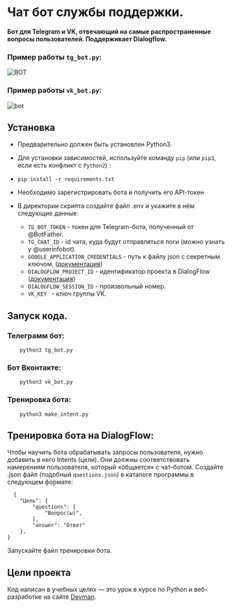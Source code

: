 # Чат бот службы поддержки.

**Бот для Telegram и VK, отвечающий на самые распространенные вопросы пользователей.
Поддерживает Dialogflow.**

### Пример работы `tg_bot.py`:

![ВОТ](https://dvmn.org/filer/canonical/1569214094/323/)

### Пример работы `vk_bot.py`:

![bot](https://dvmn.org/filer/canonical/1569214089/322/)

## Установка
- Предварительно должен быть установлен Python3.
- Для установки зависимостей, используйте команду `pip` (или `pip3`, если 
есть конфликт с `Python2`) :
 
- ```pip install -r requirements.txt```


- Необходимо зарегистрировать бота и получить его API-токен
- В директории скрипта создайте файл .env и укажите в нём следующие данные:
 
    -  `TG_BOT_TOKEN` - токен для Telegram-бота, полученный от @BotFather.
    - `TG_CHAT_ID` -  id чата, куда будут отправляться логи (можно узнать у @userinfobot).
    - `GOOGLE_APPLICATION_CREDENTIALS` - путь к файлу json с секретным ключом, ([документация](https://cloud.google.com/docs/authentication/client-libraries))
    - `DIALOGFLOW_PROJECT_ID` - идентификатор проекта в DialogFlow ([документация](https://cloud.google.com/dialogflow/es/docs/quick/setup))
    - `DIALOGFLOW_SESSION_ID` - произвольный номер.
    - `VK_KEY ` - ключ группы VK.
 



## Запуск кода.

### Телеграмм бот:
    
```
    python3 tg_bot.py 
``` 

### Бот Вконтакте:
    
```
    python3 vk_bot.py 
``` 

### Тренировка бота:
    
```
    python3 make_intent.py 
``` 

## Тренировка бота на DialogFlow:
Чтобы научить бота обрабатывать запросы пользователя, нужно добавить в него Intents (цели). 
Они должны соответствовать намерениям пользователя, 
который «общается» с чат-ботом.
Создайте .json файл (подобный `questions.json`) в каталоге программы в следующем формате:

```
  {
    "Цель": {
        "questions": [
            "Вопрос(ы)", 
        ],
        "answer": "Ответ"
    },
}

```
Запускайте файл тренировки бота.

## Цели проекта

Код написан в учебных целях — это урок в курсе по Python и веб-разработке на сайте [Devman](https://dvmn.org).